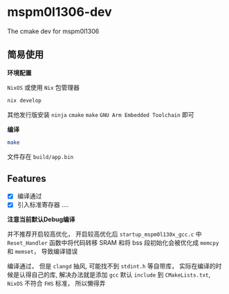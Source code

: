 # mspm0l1306-dev

The cmake dev for mspm0l1306

## 简易使用

**环境配置**

`NixOS` 或使用 `Nix` 包管理器

```Nix
nix develop
```

其他发行版安装 `ninja` `cmake` `make` `GNU Arm Embedded Toolchain` 即可

**编译**

```Bash
make
```

文件存在 `build/app.bin`

## Features

- [x] 编译通过
- [x] 引入标准寄存器
      ....

**注意当前默认Debug编译**

并不推荐开启较高优化， 开启较高优化后 `startup_mspm0l130x_gcc.c` 中 `Reset_Handler` 函数中将代码转移 SRAM 和将 bss 段初始化会被优化成 `memcpy` 和 `memset`， 导致编译错误

编译通过， 但是 `clangd` 抽风, 可能找不到 `stdint.h` 等自带库， 实际在编译的时候是认得自己的库, 解决办法就是添加 `gcc` 默认 `include` 到 `CMakeLists.txt`, `NixOS` 不符合 `FHS` 标准， 所以懒得弄
